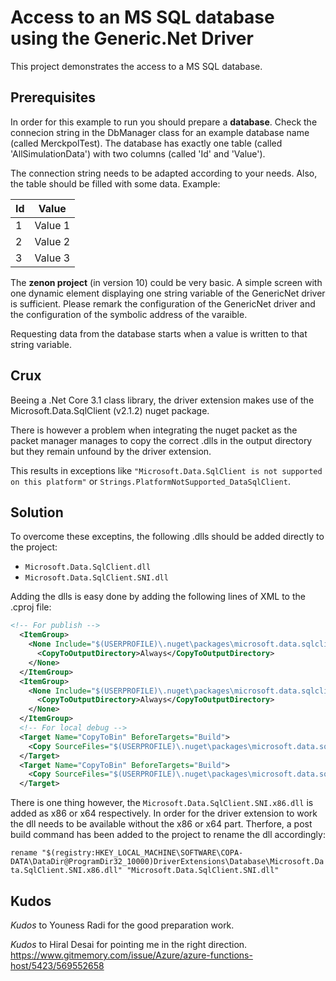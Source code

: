 ﻿# Access to an MS SQL database using the Generic.Net Driver

This project demonstrates the access to a MS SQL database. 

## Prerequisites

In order for this example to run you should prepare a __database__. Check the connecion string in the DbManager class for an example database name (called MerckpolTest). The database has exactly one table (called 'AllSimulationData') with two columns (called 'Id' and 'Value').

The connection string needs to be adapted according to your needs. Also, the table should be filled with some data. Example:

| Id | Value |
| --- | --- |
|1|Value 1|
|2|Value 2|
|3|Value 3|

The **zenon project** (in version 10) could be very basic. A simple screen with one dynamic element displaying one string variable of the GenericNet driver is sufficient. Please remark the configuration of the GenericNet driver and the configuration of the symbolic address of the varaible. 

Requesting data from the database starts when a value is written to that string variable.


## Crux
Beeing a .Net Core 3.1 class library, the driver extension makes use of the Microsoft.Data.SqlClient (v2.1.2) nuget package. 

There is however a problem when integrating the nuget packet as the packet manager manages to copy the correct .dlls in the output directory but they remain unfound by the driver extension.

This results in exceptions like `"Microsoft.Data.SqlClient is not supported on this platform"` or `Strings.PlatformNotSupported_DataSqlClient`.

## Solution

To overcome these exceptins, the following .dlls should be added directly to the project:
+ `Microsoft.Data.SqlClient.dll`
+ `Microsoft.Data.SqlClient.SNI.dll`

Adding the dlls is easy done by adding the following lines of XML to the .cproj file:

``` XML
<!-- For publish -->
  <ItemGroup>
    <None Include="$(USERPROFILE)\.nuget\packages\microsoft.data.sqlclient\2.1.2\runtimes\win\lib\netcoreapp2.1\Microsoft.Data.SqlClient.dll">
      <CopyToOutputDirectory>Always</CopyToOutputDirectory>
    </None>
  </ItemGroup>
  <ItemGroup>
    <None Include="$(USERPROFILE)\.nuget\packages\microsoft.data.sqlclient.sni\2.1.1\build\net46\Microsoft.Data.SqlClient.SNI.x86.dll">
      <CopyToOutputDirectory>Always</CopyToOutputDirectory>
    </None>
  </ItemGroup>
  <!-- For local debug -->
  <Target Name="CopyToBin" BeforeTargets="Build">
    <Copy SourceFiles="$(USERPROFILE)\.nuget\packages\microsoft.data.sqlclient\2.1.2\runtimes\win\lib\netcoreapp2.1\Microsoft.Data.SqlClient.dll" DestinationFolder="$(OutputPath)\bin" />
  </Target>
  <Target Name="CopyToBin" BeforeTargets="Build">
    <Copy SourceFiles="$(USERPROFILE)\.nuget\packages\microsoft.data.sqlclient.sni\2.1.1\build\net46\Microsoft.Data.SqlClient.SNI.x86.dll" DestinationFolder="$(OutputPath)\bin" />
  </Target>
```

There is one thing however, the `Microsoft.Data.SqlClient.SNI.x86.dll` is added as x86 or x64 respectively. In order for the driver extension to work the dll needs to be available without the x86 or x64 part. Therfore, a post build command has been added to the project to rename the dll accordingly:

`rename "$(registry:HKEY_LOCAL_MACHINE\SOFTWARE\COPA-DATA\DataDir@ProgramDir32_10000)DriverExtensions\Database\Microsoft.Data.SqlClient.SNI.x86.dll" "Microsoft.Data.SqlClient.SNI.dll"
`

## Kudos
_Kudos_ to Youness Radi for the good preparation work.

_Kudos_ to Hiral Desai for pointing me in the right direction.
 https://www.gitmemory.com/issue/Azure/azure-functions-host/5423/569552658



